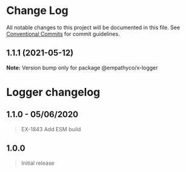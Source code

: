 # Change Log

All notable changes to this project will be documented in this file.
See [Conventional Commits](https://conventionalcommits.org) for commit guidelines.

## 1.1.1 (2021-05-12)

**Note:** Version bump only for package @empathyco/x-logger





# Logger changelog

## 1.1.0 - 05/06/2020

> EX-1843 Add ESM build

## 1.0.0

> Initial release
